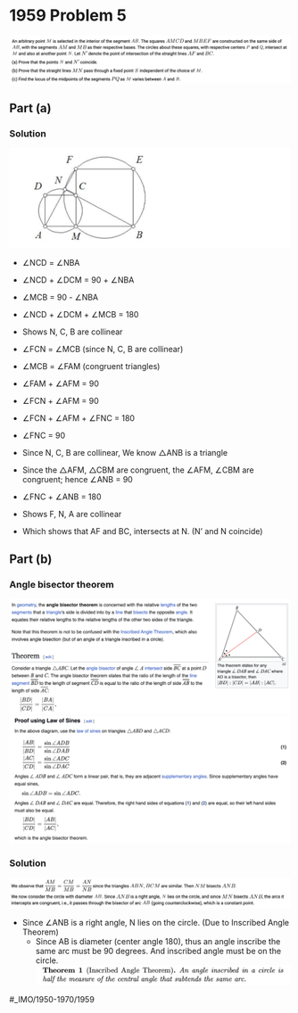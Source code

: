# 1959 Problem 5
![](1959%20Problem%205/image.png)

## Part (a)
### Solution
![](1959%20Problem%205/image%207.png)
* ∠NCD = ∠NBA
* ∠NCD + ∠DCM = 90 + ∠NBA
* ∠MCB = 90 - ∠NBA
* ∠NCD + ∠DCM + ∠MCB = 180
* Shows N, C, B are collinear

* ∠FCN = ∠MCB (since N, C, B are collinear)
* ∠MCB = ∠FAM (congruent triangles)
* ∠FAM + ∠AFM = 90
* ∠FCN + ∠AFM = 90
* ∠FCN + ∠AFM + ∠FNC = 180
* ∠FNC = 90
* Since N, C, B are collinear, We know △ANB is a triangle 
* Since the △AFM, △CBM are congruent, the ∠AFM, ∠CBM are congruent; hence ∠ANB = 90
* ∠FNC + ∠ANB = 180
* Shows F, N, A are collinear 

* Which shows that AF and BC, intersects at N. (N’ and N coincide)

## Part (b)
### Angle bisector theorem
![](1959%20Problem%205/image%202.png)
![](1959%20Problem%205/image%206.png)

### Solution
![](1959%20Problem%205/image%203.png)
* Since ∠ANB is a right angle, N lies on the circle. (Due to Inscribed Angle Theorem)
  * Since AB is diameter (center angle 180), thus an angle inscribe the same arc must be 90 degrees. And inscribed angle must be on the circle.
![](1959%20Problem%205/image%204.png)













#_IMO/1950-1970/1959